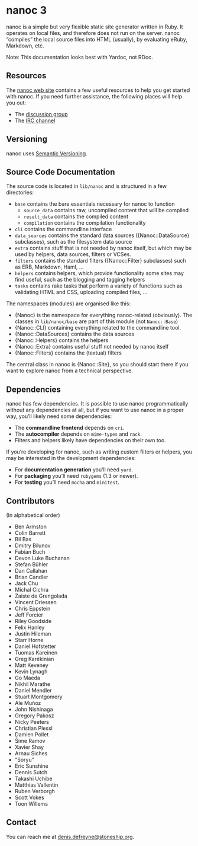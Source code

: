 # nanoc 3

nanoc is a simple but very flexible static site generator written in Ruby.
It operates on local files, and therefore does not run on the server. nanoc
“compiles” the local source files into HTML (usually), by evaluating eRuby,
Markdown, etc.

Note: This documentation looks best with Yardoc, not RDoc.

## Resources

The [nanoc web site](http://nanoc.stoneship.org) contains a few useful
resources to help you get started with nanoc. If you need further assistance,
the following places will help you out:

* The [discussion group](http://groups.google.com/group/nanoc)
* The [IRC channel](irc://chat.freenode.net/#nanoc)

## Versioning

nanoc uses [Semantic Versioning](http://semver.org/).

## Source Code Documentation

The source code is located in `lib/nanoc` and is structured in a few
directories:

* `base` contains the bare essentials necessary for nanoc to function
  * `source_data` contains raw, uncompiled content that will be compiled
  * `result_data` contains the compiled content
  * `compilation` contains the compilation functionality
* `cli` contains the commandline interface
* `data_sources` contains the standard data sources ({Nanoc::DataSource}
  subclasses), such as the filesystem data source
* `extra` contains stuff that is not needed by nanoc itself, but which may
  be used by helpers, data sources, filters or VCSes.
* `filters` contains the standard filters ({Nanoc::Filter} subclasses)
  such as ERB, Markdown, Haml, …
* `helpers` contains helpers, which provide functionality some sites
  may find useful, such as the blogging and tagging helpers
* `tasks` contains rake tasks that perform a variety of functions such as
  validating HTML and CSS, uploading compiled files, …

The namespaces (modules) are organised like this:

* {Nanoc} is the namespace for everything nanoc-related (obviously). The
  classes in `lib/nanoc/base` are part of this module (not `Nanoc::Base`)
* {Nanoc::CLI} containing everything related to the commandline tool.
* {Nanoc::DataSources} contains the data sources
* {Nanoc::Helpers} contains the helpers
* {Nanoc::Extra} contains useful stuff not needed by nanoc itself
* {Nanoc::Filters} contains the (textual) filters

The central class in nanoc is {Nanoc::Site}, so you should start there if
you want to explore nanoc from a technical perspective.

## Dependencies

nanoc has few dependencies. It is possible to use nanoc programmatically
without any dependencies at all, but if you want to use nanoc in a proper way,
you’ll likely need some dependencies:

* The **commandline frontend** depends on `cri`.
* The **autocompiler** depends on `mime-types` and `rack`.
* Filters and helpers likely have dependencies on their own too.

If you’re developing for nanoc, such as writing custom filters or helpers, you
may be interested in the development dependencies:

* For **documentation generation** you’ll need `yard`.
* For **packaging** you’ll need `rubygems` (1.3 or newer).
* For **testing** you’ll need `mocha` and `minitest`.

## Contributors

(In alphabetical order)

* Ben Armston
* Colin Barrett
* Bil Bas
* Dmitry Bilunov
* Fabian Buch
* Devon Luke Buchanan
* Stefan Bühler
* Dan Callahan
* Brian Candler
* Jack Chu
* Michal Cichra
* Zaiste de Grengolada
* Vincent Driessen
* Chris Eppstein
* Jeff Forcier
* Riley Goodside
* Felix Hanley
* Justin Hileman
* Starr Horne
* Daniel Hofstetter
* Tuomas Kareinen
* Greg Karékinian
* Matt Keveney
* Kevin Lynagh
* Go Maeda
* Nikhil Marathe
* Daniel Mendler
* Stuart Montgomery
* Ale Muñoz
* John Nishinaga
* Gregory Pakosz
* Nicky Peeters
* Christian Plessl
* Damien Pollet
* Šime Ramov
* Xavier Shay
* Arnau Siches
* “Soryu”
* Eric Sunshine
* Dennis Sutch
* Takashi Uchibe
* Matthias Vallentin
* Ruben Verborgh
* Scott Vokes
* Toon Willems

## Contact

You can reach me at <denis.defreyne@stoneship.org>.
